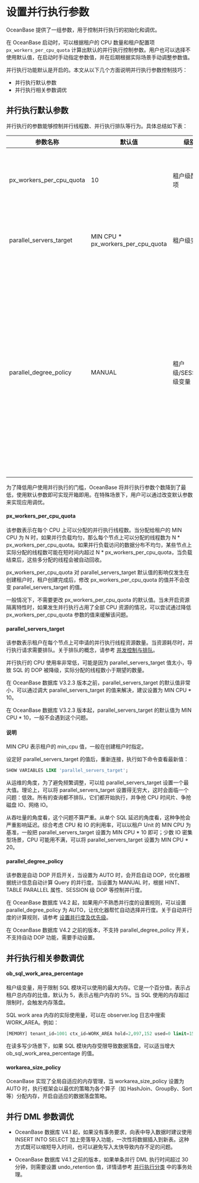 # 设置并行执行参数

OceanBase 提供了一组参数，用于控制并行执行的初始化和调优。

在 OceanBase 启动时，可以根据租户的 CPU 数量和租户配置项 `px_workers_per_cpu_quota` 计算出默认的并行执行控制参数。用户也可以选择不使用默认值，在启动时手动指定参数值，并在后期根据实际场景手动调整参数值。

并行执行功能默认是开启的。本文从以下几个方面说明并行执行参数控制技巧：

* 并行执行默认参数
* 并行执行相关参数调优

## 并行执行默认参数

并行执行的参数能够控制并行线程数、并行执行排队等行为。具体总结如下表：

| 参数名称 | 默认值 | 级别 | 说明 |
| --- | --- | --- | --- |
| px_workers_per_cpu_quota | 10  | 租户级配置项 | 每个 CPU 上可以分配的并行执行线程数，取值范围 \[1,20\]。|
| parallel_servers_target  | MIN CPU * px_workers_per_cpu_quota | 租户级变量 | 表示租户在每个节点上可申请的并行执行线程数量。 |
| parallel_degree_policy   | MANUAL | 租户级/SESSION 级变量 | 自动 DOP 开启开关，当设置为 AUTO 时，会开启自动 DOP，优化器根据统计信息自动计算 Query 的并行度。当设置为 MANUAL 时，根据 HINT、TABLE PARALLEL 属性、SESSION 级 DOP 等控制并行度。 |

为了降低用户使用并行执行的门槛，OceanBase 将并行执行参数个数降到了最低，使用默认参数即可实现开箱即用。在特殊场景下，用户可以通过改变默认参数来实现应用调优。

#### px_workers_per_cpu_quota

该参数表示在每个 CPU 上可以分配的并行执行线程数。当分配给租户的 MIN CPU 为 N 时，如果并行负载均匀，那么每个节点上可以分配的线程数为 N * px_workers_per_cpu_quota。如果并行负载访问的数据分布不均匀，某些节点上实际分配的线程数可能在短时间内超过 N * px_workers_per_cpu_quota，当负载结束后，这些多分配的线程会被自动回收。

px_workers_per_cpu_quota 对 parallel_servers_target 默认值的影响仅发生在创建租户时，租户创建完成后，修改 px_workers_per_cpu_quota 的值并不会改变 parallel_servers_target 的值。

一般情况下，不需要更改 px_workers_per_cpu_quota 的默认值。当未开启资源隔离特性时，如果发生并行执行占用了全部 CPU 资源的情况，可以尝试通过降低 px_workers_per_cpu_quota 参数的值来缓解该问题。

#### parallel_servers_target

该参数表示租户在每个节点上可申请的并行执行线程资源数量。当资源耗尽时，并行执行请求需要排队。关于排队的概念，请参考 [并发控制与排队](200.concurrency-control-and-queuing.md)。

并行执行的 CPU 使用率非常低，可能是因为 parallel_servers_target 值太小，导致 SQL 的 DOP 被降级，实际分配的线程数小于期望的数量。

在 OceanBase 数据库 V3.2.3 版本之前，parallel_servers_target 的默认值非常小，可以通过调大 parallel_servers_target 的值来解决，建议设置为 MIN CPU * 10。

在 OceanBase 数据库 V3.2.3 版本起，parallel_servers_target 的默认值为 MIN CPU * 10，一般不会遇到这个问题。

<main id="notice" type='explain'>
    <h4>说明</h4>
    <p>MIN CPU 表示租户的 min_cpu 值，一般在创建租户时指定。</p>
</main>

设定好 parallel_servers_target 的值后，重新连接，执行如下命令查看最新值：

```sql
SHOW VARIABLES LIKE 'parallel_servers_target';
```

从运维的角度，为了避免频繁调整，可以给 parallel_servers_target 设置一个最大值。理论上，可以将 parallel_servers_target 设置得无穷大，这时会面临一个问题：低效。所有的查询都不排队，它们都开始执行，并争抢 CPU 时间片、争抢磁盘 IO、网络 IO。

从吞吐量的角度看，这个问题不算严重。从单个 SQL 延迟的角度看，这种争抢会严重影响延迟。综合考虑 CPU 和 IO 的利用率，可以以租户 Unit 的 MIN CPU 为基准，一般把 parallel_servers_target 设置为 MIN CPU * 10 即可；少数 IO 密集型场景，CPU 可能用不满，可以将 parallel_servers_target 设置为 MIN CPU * 20。

#### parallel_degree_policy

该参数是自动 DOP 开启开关，当设置为 AUTO 时，会开启自动 DOP，优化器根据统计信息自动计算 Query 的并行度。当设置为 MANUAL 时，根据 HINT、TABLE PARALLEL 属性、SESSION 级 DOP 等控制并行度。

在 OceanBase 数据库 V4.2 起，如果用户不熟悉并行度的设置规则，可以设置 parallel_degree_policy 为 AUTO，让优化器帮忙自动选择并行度。关于自动并行度的计算规则，请参考 [设置并行度及优先级](300.set-degree-of-parallelism.md)。

在 OceanBase 数据库 V4.2 之前的版本，不支持 parallel_degree_policy 开关，不支持自动 DOP 功能，需要手动设置。

## 并行执行相关参数调优

#### ob_sql_work_area_percentage

租户级变量，用于限制 SQL 模块可以使用的最大内存。它是一个百分值，表示占租户总内存的比值，默认为 5，表示占租户内存的 5%。当 SQL 使用的内存超过限制时，会触发内存落盘。

SQL work area 内存的实际使用量，可以在 observer.log 日志中搜索 WORK_AREA。例如：

```sql
[MEMORY] tenant_id=1001 ctx_id=WORK_AREA hold=2,097,152 used=0 limit=157,286,400
```

在读多写少场景下，如果 SQL 模块内存受限导致数据落盘，可以适当增大 ob_sql_work_area_percentage 的值。

#### workarea_size_policy

OceanBase 实现了全局自适应的内存管理，当 workarea_size_policy 设置为 AUTO 时，执行框架会以最优的策略为各个算子（如 HashJoin、GroupBy、Sort 等）分配内存，开启自适应的数据落盘策略。

## 并行 DML 参数调优

* OceanBase 数据库 V4.1 起，如果没有事务要求，向表中导入数据时建议使用 INSERT INTO SELECT 加上旁落导入功能，一次性将数据插入到新表。这种方式既可以缩短导入时间，也可以避免写入太快导致内存不足的问题。

* OceanBase 数据库 V4.1 之前的版本，如果单条并行 DML 执行时间超过 30 分钟，则需要设置 undo_retention 值，详情请参考 [并行执行分类](../150.classification-of-parallel-execution.md) 中的事务处理。

